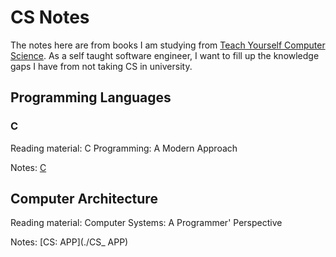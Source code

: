 # CS Notes

The notes here are from books I am studying from [Teach Yourself Computer Science](https://teachyourselfcs.com). As a self taught software engineer, I want to fill up the knowledge gaps I have from not taking CS in university.


## Programming Languages

### C

Reading material: C Programming: A Modern Approach

Notes: [C](./C)


## Computer Architecture

Reading material: Computer Systems: A Programmer' Perspective

Notes: [CS: APP](./CS_ APP)

